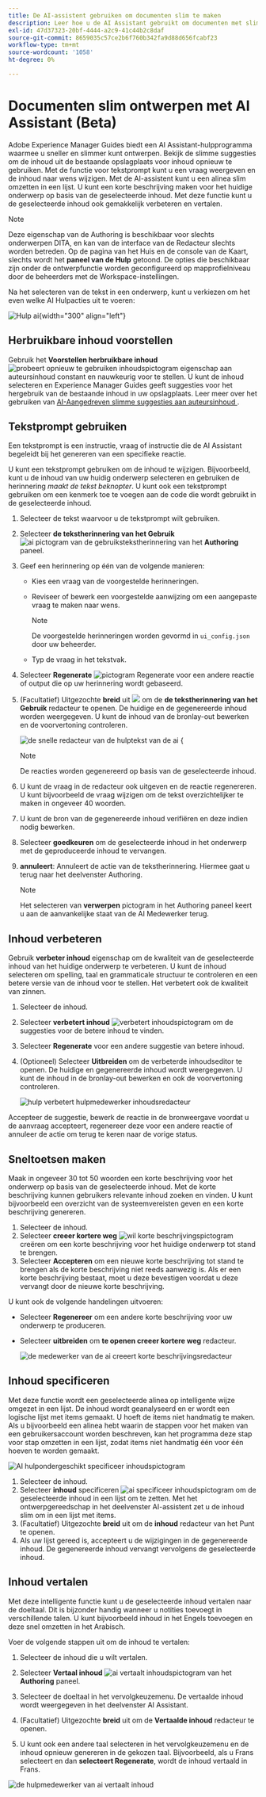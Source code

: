 ```yaml
---
title: De AI-assistent gebruiken om documenten slim te maken
description: Leer hoe u de AI Assistant gebruikt om documenten met slimme efficiëntie te maken.
exl-id: 47d37323-20bf-4444-a2c9-41c44b2c8daf
source-git-commit: 8659035c57ce2b6f760b342fa9d88d656fcabf23
workflow-type: tm+mt
source-wordcount: '1058'
ht-degree: 0%

---
```


# Documenten slim ontwerpen met AI Assistant (Beta)

Adobe Experience Manager Guides biedt een AI Assistant-hulpprogramma waarmee u sneller en slimmer kunt ontwerpen. Bekijk de slimme suggesties om de inhoud uit de bestaande opslagplaats voor inhoud opnieuw te gebruiken. Met de functie voor tekstprompt kunt u een vraag weergeven en de inhoud naar wens wijzigen. Met de AI-assistent kunt u een alinea slim omzetten in een lijst. U kunt een korte beschrijving maken voor het huidige onderwerp op basis van de geselecteerde inhoud. Met deze functie kunt u de geselecteerde inhoud ook gemakkelijk verbeteren en vertalen.

>[!NOTE]
>
> Deze eigenschap van de Authoring is beschikbaar voor slechts onderwerpen DITA, en kan van de interface van de Redacteur slechts worden betreden. Op de pagina van het Huis en de console van de Kaart, slechts wordt het **paneel van de Hulp** getoond. De opties die beschikbaar zijn onder de ontwerpfunctie worden geconfigureerd op mapprofielniveau door de beheerders met de Workspace-instellingen.

Na het selecteren van de tekst in een onderwerp, kunt u verkiezen om het even welke AI Hulpacties uit te voeren:

![ Hulp ai ](./images/ai-assistant-panel.png){width="300" align="left"}

## Herbruikbare inhoud voorstellen


Gebruik het **Voorstellen herbruikbare inhoud** ![ probeert opnieuw te gebruiken inhoudspictogram ](./images/ai-suggest-reusable-content-icon.svg) eigenschap aan auteursinhoud constant en nauwkeurig voor te stellen. U kunt de inhoud selecteren en Experience Manager Guides geeft suggesties voor het hergebruik van de bestaande inhoud in uw opslagplaats.
Leer meer over het gebruiken van [ AI-Aangedreven slimme suggesties aan auteursinhoud ](authoring-ai-based-smart-suggestions.md).


## Tekstprompt gebruiken

Een tekstprompt is een instructie, vraag of instructie die de AI Assistant begeleidt bij het genereren van een specifieke reactie.

U kunt een tekstprompt gebruiken om de inhoud te wijzigen. Bijvoorbeeld, kunt u de inhoud van uw huidig onderwerp selecteren en gebruiken de herinnering *maakt de tekst beknopter*. U kunt ook een tekstprompt gebruiken om een kenmerk toe te voegen aan de code die wordt gebruikt in de geselecteerde inhoud.

1. Selecteer de tekst waarvoor u de tekstprompt wilt gebruiken.
1. Selecteer **de tekstherinnering van het Gebruik** ![ ai pictogram van de gebruikstekstherinnering ](./images/ai-use-text-prompt.svg) van het **Authoring** paneel.
1. Geef een herinnering op één van de volgende manieren:

   - Kies een vraag van de voorgestelde herinneringen.
   - Reviseer of bewerk een voorgestelde aanwijzing om een aangepaste vraag te maken naar wens.

     >[!NOTE]
     >
     > De voorgestelde herinneringen worden gevormd in `ui_config.json` door uw beheerder.

   - Typ de vraag in het tekstvak.


1. Selecteer **Regenerate** ![ pictogram Regenerate ](./images/refresh-icon.svg) voor een andere reactie of output die op uw herinnering wordt gebaseerd.

1. (Facultatief) Uitgezochte **breid** uit ![ ](./images/expand-icon.svg) om de **de tekstherinnering van het Gebruik** redacteur te openen. De huidige en de gegenereerde inhoud worden weergegeven. U kunt de inhoud van de bronlay-out bewerken en de voorvertoning controleren.

   ![ de snelle redacteur van de hulptekst van de ai {](./images/text-prompt.png)


   >[!NOTE]
   >
   > De reacties worden gegenereerd op basis van de geselecteerde inhoud.



1. U kunt de vraag in de redacteur ook uitgeven en de reactie regenereren. U kunt bijvoorbeeld de vraag wijzigen om de tekst overzichtelijker te maken in ongeveer 40 woorden.

1. U kunt de bron van de gegenereerde inhoud verifiëren en deze indien nodig bewerken.

1. Selecteer **goedkeuren** om de geselecteerde inhoud in het onderwerp met de geproduceerde inhoud te vervangen.
1. **annuleert**: Annuleert de actie van de tekstherinnering. Hiermee gaat u terug naar het deelvenster Authoring.

   >[!NOTE]
   >
   > Het selecteren van **verwerpen** pictogram in het Authoring paneel keert u aan de aanvankelijke staat van de AI Medewerker terug.

## Inhoud verbeteren

Gebruik **verbeter inhoud** eigenschap om de kwaliteit van de geselecteerde inhoud van het huidige onderwerp te verbeteren. U kunt de inhoud selecteren om spelling, taal en grammaticale structuur te controleren en een betere versie van de inhoud voor te stellen. Het verbetert ook de kwaliteit van zinnen.

1. Selecteer de inhoud.
1. Selecteer **verbetert inhoud** ![ verbetert inhoudspictogram ](./images/ai-improve-icon.svg) om de suggesties voor de betere inhoud te vinden.
1. Selecteer **Regenerate** voor een andere suggestie van betere inhoud.

1. (Optioneel) Selecteer **Uitbreiden** om de verbeterde inhoudseditor te openen. De huidige en gegenereerde inhoud wordt weergegeven. U kunt de inhoud in de bronlay-out bewerken en ook de voorvertoning controleren.



   ![ hulp verbetert hulpmedewerker inhoudsredacteur ](./images/ai-assisstant-improve-content.png)

Accepteer de suggestie, bewerk de reactie in de bronweergave voordat u de aanvraag accepteert, regenereer deze voor een andere reactie of annuleer de actie om terug te keren naar de vorige status.





## Sneltoetsen maken

Maak in ongeveer 30 tot 50 woorden een korte beschrijving voor het onderwerp op basis van de geselecteerde inhoud. Met de korte beschrijving kunnen gebruikers relevante inhoud zoeken en vinden.
U kunt bijvoorbeeld een overzicht van de systeemvereisten geven en een korte beschrijving genereren.



1. Selecteer de inhoud.
1. Selecteer **creeer kortere weg** ![ wil korte beschrijvingspictogram ](./images/ai-create-shortdesc-icon.svg) creëren om een korte beschrijving voor het huidige onderwerp tot stand te brengen.
1. Selecteer **Accepteren** om een nieuwe korte beschrijving tot stand te brengen als de korte beschrijving niet reeds aanwezig is. Als er een korte beschrijving bestaat, moet u deze bevestigen voordat u deze vervangt door de nieuwe korte beschrijving.

U kunt ook de volgende handelingen uitvoeren:

- Selecteer **Regenereer** om een andere korte beschrijving voor uw onderwerp te produceren.
- Selecteer **uitbreiden** om **te openen creeer kortere weg** redacteur.

  ![ de medewerker van de ai creeert korte beschrijvingsredacteur ](./images/ai-assistant-create-short-desc.png)




## Inhoud specificeren

Met deze functie wordt een geselecteerde alinea op intelligente wijze omgezet in een lijst.  De inhoud wordt geanalyseerd en er wordt een logische lijst met items gemaakt. U hoeft de items niet handmatig te maken. Als u bijvoorbeeld een alinea hebt waarin de stappen voor het maken van een gebruikersaccount worden beschreven, kan het programma deze stap voor stap omzetten in een lijst, zodat items niet handmatig één voor één hoeven te worden gemaakt.

![ AI hulpondergeschikt specificeer inhoudspictogram ](./images/ai-assisstant-itemise-content.png)



1. Selecteer de inhoud.
1. Selecteer **inhoud** specificeren ![ ai specificeer inhoudspictogram ](./images/ai-itemize-icon.svg) om de geselecteerde inhoud in een lijst om te zetten.
Met het ontwerpgereedschap in het deelvenster AI-assistent zet u de inhoud slim om in een lijst met items.
1. (Facultatief) Uitgezochte **breid** uit om de **inhoud** redacteur van het Punt te openen.
1. Als uw lijst gereed is, accepteert u de wijzigingen in de gegenereerde inhoud. De gegenereerde inhoud vervangt vervolgens de geselecteerde inhoud.



## Inhoud vertalen

Met deze intelligente functie kunt u de geselecteerde inhoud vertalen naar de doeltaal. Dit is bijzonder handig wanneer u notities toevoegt in verschillende talen. U kunt bijvoorbeeld inhoud in het Engels toevoegen en deze snel omzetten in het Arabisch.

Voer de volgende stappen uit om de inhoud te vertalen:

1. Selecteer de inhoud die u wilt vertalen.
1. Selecteer **Vertaal inhoud** ![ ai vertaalt inhoudspictogram ](./images/ai-translate-content-icon.svg) van het **Authoring** paneel.
1. Selecteer de doeltaal in het vervolgkeuzemenu. De vertaalde inhoud wordt weergegeven in het deelvenster AI Assistant.

1. (Facultatief) Uitgezochte **breid** uit om de **Vertaalde inhoud** redacteur te openen.
1. U kunt ook een andere taal selecteren in het vervolgkeuzemenu en de inhoud opnieuw genereren in de gekozen taal. Bijvoorbeeld, als u Frans selecteert en dan **selecteert Regenerate**, wordt de inhoud vertaald in Frans.

![ de hulpmedewerker van ai vertaalt inhoud ](./images/ai-assisstant-translate-content.png)
